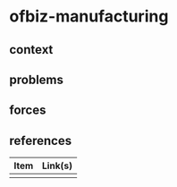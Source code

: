 # ofbiz-manufacturing

## context  

## problems

## forces   

## references

| Item | Link(s) |
| :--- | ------- |
|      |         |